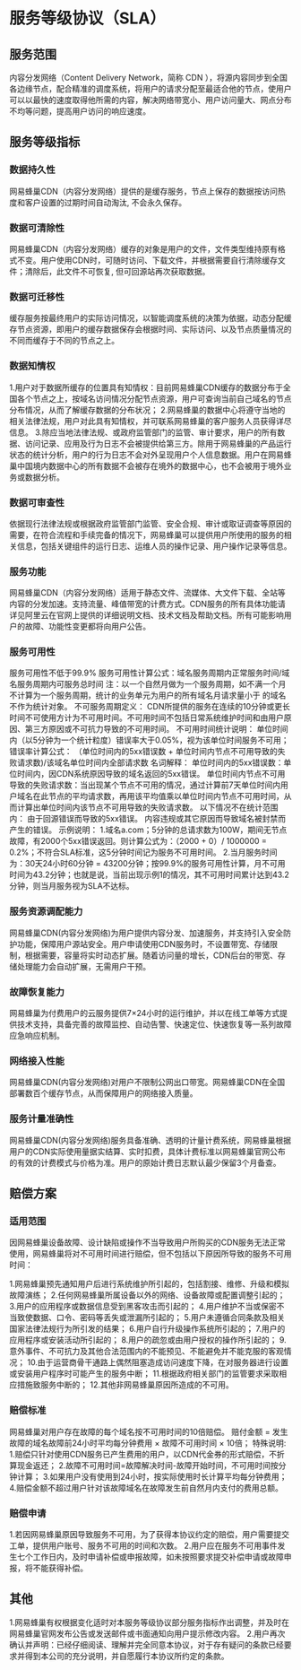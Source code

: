 # 服务等级协议（SLA）

## 服务范围

内容分发网络（Content Delivery Network，简称 CDN ），将源内容同步到全国各边缘节点，配合精准的调度系统，将用户的请求分配至最适合他的节点，使用户可以以最快的速度取得他所需的内容，解决网络带宽小、用户访问量大、网点分布不均等问题，提高用户访问的响应速度。

## 服务等级指标

### 数据持久性

网易蜂巢CDN（内容分发网络）提供的是缓存服务，节点上保存的数据按访问热度和客户设置的过期时间自动淘汰, 不会永久保存。

### 数据可清除性

网易蜂巢CDN（内容分发网络）缓存的对象是用户的文件，文件类型维持原有格式不变。用户使用CDN时，可随时访问、下载文件，并根据需要自行清除缓存文件；清除后，此文件不可恢复, 但可回源站再次获取数据。

### 数据可迁移性

缓存服务按最终用户的实际访问情况，以智能调度系统的决策为依据，动态分配缓存节点资源，即用户的缓存数据保存会根据时间、实际访问、以及节点质量情况的不同而缓存于不同的节点之上。

### 数据知情权

1.用户对于数据所缓存的位置具有知情权：目前网易蜂巢CDN缓存的数据分布于全国各个节点之上，按域名访问情况分配节点资源，用户可查询当前自己域名的节点分布情况，从而了解缓存数据的分布状况；
2.网易蜂巢的数据中心将遵守当地的相关法律法规，用户对此具有知情权，并可联系网易蜂巢的客户服务人员获得详尽信息。
3.除应当地法律法规、或政府监管部门的监管、审计要求，用户的所有数据、访问记录、应用及行为日志不会被提供给第三方。除用于网易蜂巢的产品运行状态的统计分析，用户的行为日志不会对外呈现用户个人信息数据。用户在网易蜂巢中国境内数据中心的所有数据不会被存在境外的数据中心，也不会被用于境外业务或数据分析。

### 数据可审查性

依据现行法律法规或根据政府监管部门监管、安全合规、审计或取证调查等原因的需要，在符合流程和手续完备的情况下，网易蜂巢可以提供用户所使用的服务的相关信息，包括关键组件的运行日志、运维人员的操作记录、用户操作记录等信息。

### 服务功能

网易蜂巢CDN（内容分发网络）适用于静态文件、流媒体、大文件下载、全站等内容的分发加速。支持流量、峰值带宽的计费方式。CDN服务的所有具体功能请详见阿里云在官网上提供的详细说明文档、技术文档及帮助文档。所有可能影响用户的故障、功能性变更都将向用户公告。

### 服务可用性

服务可用性不低于99.9%
服务可用性计算公式：域名服务周期内正常服务时间/域名服务周期内可服务总时间
注：以一个自然月做为一个服务周期，如不满一个月不计算为一个服务周期，统计的业务单元为用户的所有域名月请求量小于    的域名不作为统计对象。
不可服务周期定义：
CDN所提供的服务在连续的10分钟或更长时间不可使用方计为不可用时间。不可用时间不包括日常系统维护时间和由用户原因、第三方原因或不可抗力导致的不可用时间。
不可用时间统计说明：
单位时间内（以5分钟为一个统计粒度）错误率大于0.05%，视为该单位时间服务不可用；
错误率计算公式：
（单位时间内的5xx错误数 + 单位时间内节点不可用导致的失败请求数)/该域名单位时间内全部请求数
名词解释：
单位时间内的5xx错误数：单位时间内，因CDN系统原因导致的域名返回的5xx错误。
单位时间内节点不可用导致的失败请求数：当出现某个节点不可用的情况，通过计算前7天单位时间内用户域名在此节点的平均请求数，再用该平均值乘以单位时间内节点不可用时间，从而计算出单位时间内该节点不可用导致的失败请求数。
以下情况不在统计范围内：
由于回源错误而导致的5xx错误。
内容违规或其它原因而导致域名被封禁而产生的错误。
示例说明：
1.域名a.com；5分钟的总请求数为100W，期间无节点故障，有2000个5xx错误返回。则计算公式为：（2000 + 0）/ 1000000 = 0.2%；不符合SLA标准，这5分钟时间记为服务不可用时间。
2.当月服务时间为：30天24小时60分钟 = 43200分钟；按99.9%的服务可用性计算，月不可用时间为43.2分钟；也就是说，当前出现示例1的情况，其不可用时间累计达到43.2分钟，则当月服务视为SLA不达标。

### 服务资源调配能力

网易蜂巢CDN(内容分发网络)为用户提供内容分发、加速服务，并支持引入安全防护功能，保障用户源站安全。用户申请使用CDN服务时，不设置带宽、存储限制，根据需要，容量将实时动态扩展。随着访问量的增长，CDN后台的带宽、存储处理能力会自动扩展，无需用户干预。

### 故障恢复能力

网易蜂巢为付费用户的云服务提供7×24小时的运行维护，并以在线工单等方式提供技术支持，具备完善的故障监控、自动告警、快速定位、快速恢复等一系列故障应急响应机制。

### 网络接入性能

网易蜂巢CDN(内容分发网络)对用户不限制公网出口带宽。网易蜂巢CDN在全国部署数百个缓存节点，从而保障用户的网络接入质量。

### 服务计量准确性

网易蜂巢CDN(内容分发网络)服务具备准确、透明的计量计费系统，网易蜂巢根据用户的CDN实际使用量据实结算、实时扣费，具体计费标准以网易蜂巢官网公布的有效的计费模式与价格为准。用户的原始计费日志默认最少保留3个月备查。

## 赔偿方案

### 适用范围

因网易蜂巢设备故障、设计缺陷或操作不当导致用户所购买的CDN服务无法正常使用，网易蜂巢将对不可用时间进行赔偿，但不包括以下原因所导致的服务不可用时间：

1.网易蜂巢预先通知用户后进行系统维护所引起的，包括割接、维修、升级和模拟故障演练；
2.任何网易蜂巢所属设备以外的网络、设备故障或配置调整引起的；
3.用户的应用程序或数据信息受到黑客攻击而引起的；
4.用户维护不当或保密不当致使数据、口令、密码等丢失或泄漏所引起的；
5.用户未遵循合同条款及相关国家法律法规行为所引发的结果；
6.用户自行升级操作系统所引起的；
7.用户的应用程序或安装活动所引起的；
8.用户的疏忽或由用户授权的操作所引起的；
9.意外事件、不可抗力及其他合法范围内的不能预见、不能避免并不能克服的客观情况；
10.由于运营商骨干通路上偶然阻塞造成访问速度下降，在对服务器进行设置或安装用户程序时可能产生的服务中断；
11.根据政府相关部门的监管要求采取相应措施致服务中断的；
12.其他非网易蜂巢原因所造成的不可用。

### 赔偿标准

网易蜂巢对用户存在故障的每个域名按不可用时间的10倍赔偿。
赔付金额 = 发生故障的域名故障前24小时平均每分钟费用 × 故障不可用时间 × 10倍；
特殊说明:
1.赔偿只针对使用CDN服务已产生费用的用户，以CDN代金券的形式赔偿，不折算现金返还；
2.故障不可用时间=故障解决时间-故障开始时间，不可用时间按分钟计算；
3.如果用户没有使用到24小时，按实际使用时长计算平均每分钟费用；
4.赔偿金额不超过用户针对该故障域名在故障发生前自然月内支付的费用总额。

### 赔偿申请

1.若因网易蜂巢原因导致服务不可用，为了获得本协议约定的赔偿，用户需要提交工单，提供用户账号、服务不可用的时间和次数。
2.用户应在服务不可用事件发生七个工作日内，及时申请补偿或申报故障，如未按照要求提交补偿申请或故障申报，将不能获得补偿。

## 其他

1.网易蜂巢有权根据变化适时对本服务等级协议部分服务指标作出调整，并及时在网易蜂巢官网发布公告或发送邮件或书面通知向用户提示修改内容。
2.用户再次确认并声明：已经仔细阅读、理解并完全同意本协议，对于存有疑问的条款已经要求并得到本公司的充分说明，并自愿履行本协议所约定的条款。














